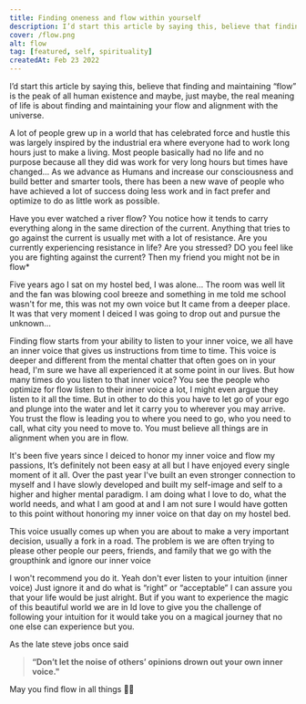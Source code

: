 ```yaml
---
title: Finding oneness and flow within yourself
description: I’d start this article by saying this, believe that finding and maintaining “flow” is the peak of all human existence and maybe, just maybe, the real meaning of life is about finding and maintaining your flow and alignment with the universe.
cover: /flow.png
alt: flow
tag: [featured, self, spirituality]
createdAt: Feb 23 2022
---
```


I’d start this article by saying this, believe that finding and maintaining “flow” is the peak of all human existence and maybe, just maybe, the real meaning of life is about finding and maintaining your flow and alignment with the universe.  

A lot of people grew up in a world that has celebrated force and hustle this was largely inspired by the industrial era where everyone had to work long hours just to make a living. Most people basically had no life and no purpose because all they did was work for very long hours but times have changed... As we advance as Humans and increase our consciousness and build better and smarter tools,  there has been a new wave of people who have achieved a lot of success doing less work and in fact prefer and optimize to do as little work as possible. 

Have you ever watched a river flow? You notice how it tends to carry everything along in the same direction of the current. Anything that tries to go against the current is usually met with a lot of resistance. Are you currently experiencing resistance in life? Are you stressed? DO you feel like you are fighting against the current? Then my friend you might not be in flow*

Five years ago I sat on my hostel bed, I was alone... The room was well lit and the fan was blowing cool breeze and something in me told me school wasn't for me, this was not my own voice but It came from a deeper place. It was that very moment I deiced I was going to drop out and pursue the unknown...

Finding flow starts from your ability to listen to your inner voice, we all have an inner voice that gives us instructions from time to time. This voice is deeper and different from the mental chatter that often goes on in your head,  I'm sure we have all experienced it at some point in our lives. But how many times do you listen to that inner voice? You see the people who optimize for flow listen to their inner voice a lot, I might even argue they listen to it all the time. But in other to do this you have to let go of your ego and plunge into the water and let it carry you to wherever you may arrive. You trust the flow is leading you to where you need to go, who you need to call, what city you need to move to. You must believe all things are in alignment when you are in flow. 

It's been five years since I deiced to honor my inner voice and flow my passions, It’s definitely not been easy at all but I have enjoyed every single moment of it all. Over the past year I've built an even stronger connection to myself and I have slowly developed and built my self-image and self to a higher and higher mental paradigm. I am doing what I love to do, what the world needs, and what I am good at and I am not sure I would have gotten to this point without honoring my inner voice on that day on my hostel bed.

This voice usually comes up when you are about to make a very important decision, usually a fork in a road. The problem is we are often trying to please other people our peers, friends, and family that we go with the groupthink and ignore our inner voice 

I won't recommend you do it. Yeah don't ever listen to your intuition (inner voice) Just ignore it and do what is “right” or “acceptable” I can assure you that your life would be just alright. But if you want to experience the magic of this beautiful world we are in Id love to give you the challenge of following your intuition for it would take you on a magical journey that no one else can experience but you. 

As the late steve jobs once said

> **“Don’t let the noise of others’ opinions drown out your own inner voice."**
> 

May you find flow in all things 🌊✨